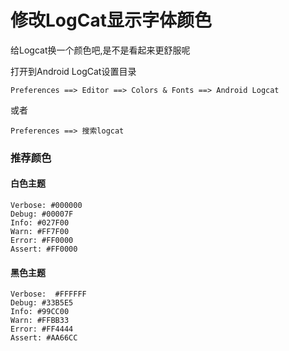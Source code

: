 # 修改LogCat显示字体颜色

给Logcat换一个颜色吧,是不是看起来更舒服呢<br/>


打开到Android LogCat设置目录
```
Preferences ==> Editor ==> Colors & Fonts ==> Android Logcat
```
或者
```
Preferences ==> 搜索logcat
```


### 推荐颜色
#### 白色主题
```
Verbose: #000000
Debug: #00007F
Info: #027F00
Warn: #FF7F00
Error: #FF0000
Assert: #FF0000
```


#### 黑色主题
```
Verbose:  #FFFFFF
Debug: #33B5E5
Info: #99CC00
Warn: #FFBB33
Error: #FF4444
Assert: #AA66CC
```